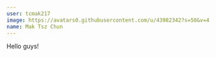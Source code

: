 ```yaml
---
user: tcmak217
image: https://avatars0.githubusercontent.com/u/43982342?s=50&v=4
name: Mak Tsz Chun
---
```

Hello guys!
